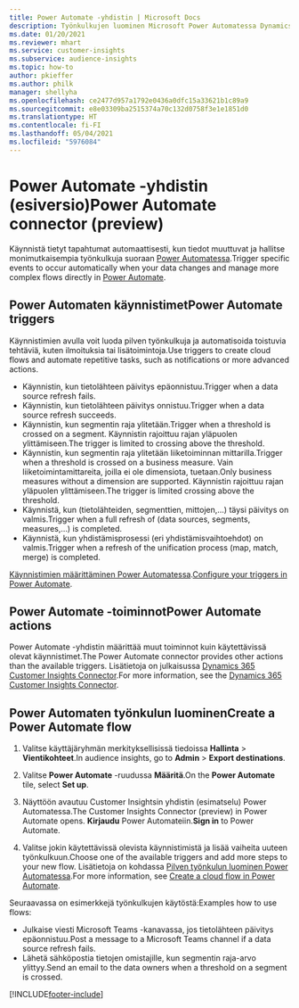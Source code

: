```yaml
---
title: Power Automate -yhdistin | Microsoft Docs
description: Työnkulkujen luominen Microsoft Power Automatessa Dynamics 365 Customer Insightsista.
ms.date: 01/20/2021
ms.reviewer: mhart
ms.service: customer-insights
ms.subservice: audience-insights
ms.topic: how-to
author: pkieffer
ms.author: philk
manager: shellyha
ms.openlocfilehash: ce2477d957a1792e0436a0dfc15a33621b1c89a9
ms.sourcegitcommit: e8e03309ba2515374a70c132d0758f3e1e1851d0
ms.translationtype: HT
ms.contentlocale: fi-FI
ms.lasthandoff: 05/04/2021
ms.locfileid: "5976084"
---
```

# <a name="power-automate-connector-preview"></a><span data-ttu-id="92267-103">Power Automate -yhdistin (esiversio)</span><span class="sxs-lookup"><span data-stu-id="92267-103">Power Automate connector (preview)</span></span>

<span data-ttu-id="92267-104">Käynnistä tietyt tapahtumat automaattisesti, kun tiedot muuttuvat ja hallitse monimutkaisempia työnkulkuja suoraan [Power Automatessa](https://flow.microsoft.com/).</span><span class="sxs-lookup"><span data-stu-id="92267-104">Trigger specific events to occur automatically when your data changes and manage more complex flows directly in [Power Automate](https://flow.microsoft.com/).</span></span>

## <a name="power-automate-triggers"></a><span data-ttu-id="92267-105">Power Automaten käynnistimet</span><span class="sxs-lookup"><span data-stu-id="92267-105">Power Automate triggers</span></span>

<span data-ttu-id="92267-106">Käynnistimien avulla voit luoda pilven työnkulkuja ja automatisoida toistuvia tehtäviä, kuten ilmoituksia tai lisätoimintoja.</span><span class="sxs-lookup"><span data-stu-id="92267-106">Use triggers to create cloud flows and automate repetitive tasks, such as notifications or more advanced actions.</span></span> 

- <span data-ttu-id="92267-107">Käynnistin, kun tietolähteen päivitys epäonnistuu.</span><span class="sxs-lookup"><span data-stu-id="92267-107">Trigger when a data source refresh fails.</span></span> 
- <span data-ttu-id="92267-108">Käynnistin, kun tietolähteen päivitys onnistuu.</span><span class="sxs-lookup"><span data-stu-id="92267-108">Trigger when a data source refresh succeeds.</span></span>
- <span data-ttu-id="92267-109">Käynnistin, kun segmentin raja ylitetään.</span><span class="sxs-lookup"><span data-stu-id="92267-109">Trigger when a threshold is crossed on a segment.</span></span> <span data-ttu-id="92267-110">Käynnistin rajoittuu rajan yläpuolen ylittämiseen.</span><span class="sxs-lookup"><span data-stu-id="92267-110">The trigger is limited to crossing above the threshold.</span></span>
- <span data-ttu-id="92267-111">Käynnistin, kun segmentin raja ylitetään liiketoiminnan mittarilla.</span><span class="sxs-lookup"><span data-stu-id="92267-111">Trigger when a threshold is crossed on a business measure.</span></span> <span data-ttu-id="92267-112">Vain liiketoimintamittareita, joilla ei ole dimensiota, tuetaan.</span><span class="sxs-lookup"><span data-stu-id="92267-112">Only business measures without a dimension are supported.</span></span> <span data-ttu-id="92267-113">Käynnistin rajoittuu rajan yläpuolen ylittämiseen.</span><span class="sxs-lookup"><span data-stu-id="92267-113">The trigger is limited crossing above the threshold.</span></span>
- <span data-ttu-id="92267-114">Käynnistä, kun (tietolähteiden, segmenttien, mittojen,...) täysi päivitys on valmis.</span><span class="sxs-lookup"><span data-stu-id="92267-114">Trigger when a full refresh of (data sources, segments, measures,...) is completed.</span></span>
- <span data-ttu-id="92267-115">Käynnistä, kun yhdistämisprosessi (eri yhdistämisvaihtoehdot) on valmis.</span><span class="sxs-lookup"><span data-stu-id="92267-115">Trigger when a refresh of the unification process (map, match, merge) is completed.</span></span>

<span data-ttu-id="92267-116">[Käynnistimien määrittäminen Power Automatessa](https://flow.microsoft.com/connectors/shared_customerinsights/dynamics-365-customer-insights-connector/).</span><span class="sxs-lookup"><span data-stu-id="92267-116">[Configure your triggers in Power Automate](https://flow.microsoft.com/connectors/shared_customerinsights/dynamics-365-customer-insights-connector/).</span></span>

## <a name="power-automate-actions"></a><span data-ttu-id="92267-117">Power Automate -toiminnot</span><span class="sxs-lookup"><span data-stu-id="92267-117">Power Automate actions</span></span>
<span data-ttu-id="92267-118">Power Automate -yhdistin määrittää muut toiminnot kuin käytettävissä olevat käynnistimet.</span><span class="sxs-lookup"><span data-stu-id="92267-118">The Power Automate connector provides other actions than the available triggers.</span></span> <span data-ttu-id="92267-119">Lisätietoja on julkaisussa [Dynamics 365 Customer Insights Connector](/connectors/customerinsights/).</span><span class="sxs-lookup"><span data-stu-id="92267-119">For more information, see the [Dynamics 365 Customer Insights Connector](/connectors/customerinsights/).</span></span>

## <a name="create-a-power-automate-flow"></a><span data-ttu-id="92267-120">Power Automaten työnkulun luominen</span><span class="sxs-lookup"><span data-stu-id="92267-120">Create a Power Automate flow</span></span>

1. <span data-ttu-id="92267-121">Valitse käyttäjäryhmän merkityksellisissä tiedoissa **Hallinta** > **Vientikohteet**.</span><span class="sxs-lookup"><span data-stu-id="92267-121">In audience insights, go to **Admin** > **Export destinations**.</span></span>

1. <span data-ttu-id="92267-122">Valitse **Power Automate** -ruudussa **Määritä**.</span><span class="sxs-lookup"><span data-stu-id="92267-122">On the **Power Automate** tile, select **Set up**.</span></span>

1. <span data-ttu-id="92267-123">Näyttöön avautuu Customer Insightsin yhdistin (esimatselu) Power Automatessa.</span><span class="sxs-lookup"><span data-stu-id="92267-123">The Customer Insights Connector (preview) in Power Automate opens.</span></span> <span data-ttu-id="92267-124">**Kirjaudu** Power Automateiin.</span><span class="sxs-lookup"><span data-stu-id="92267-124">**Sign in** to Power Automate.</span></span>

1. <span data-ttu-id="92267-125">Valitse jokin käytettävissä olevista käynnistimistä ja lisää vaiheita uuteen työnkulkuun.</span><span class="sxs-lookup"><span data-stu-id="92267-125">Choose one of the available triggers and add more steps to your new flow.</span></span> <span data-ttu-id="92267-126">Lisätietoja on kohdassa [Pilven työnkulun luominen Power Automatessa](/power-automate/get-started-logic-flow).</span><span class="sxs-lookup"><span data-stu-id="92267-126">For more information, see [Create a cloud flow in Power Automate](/power-automate/get-started-logic-flow).</span></span>

<span data-ttu-id="92267-127">Seuraavassa on esimerkkejä työnkulkujen käytöstä:</span><span class="sxs-lookup"><span data-stu-id="92267-127">Examples how to use flows:</span></span> 
- <span data-ttu-id="92267-128">Julkaise viesti Microsoft Teams -kanavassa, jos tietolähteen päivitys epäonnistuu.</span><span class="sxs-lookup"><span data-stu-id="92267-128">Post a message to a Microsoft Teams channel if a data source refresh fails.</span></span> 
- <span data-ttu-id="92267-129">Lähetä sähköpostia tietojen omistajille, kun segmentin raja-arvo ylittyy.</span><span class="sxs-lookup"><span data-stu-id="92267-129">Send an email to the data owners when a threshold on a segment is crossed.</span></span>



[!INCLUDE[footer-include](../includes/footer-banner.md)]
